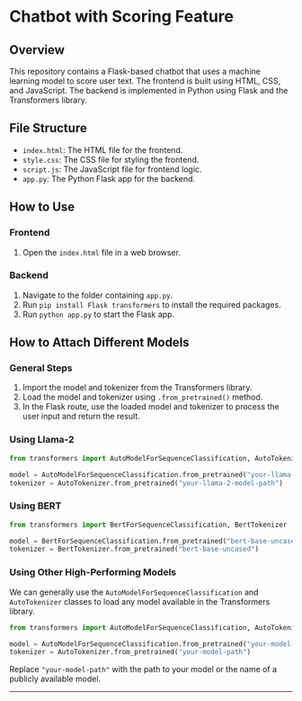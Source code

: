 # Chatbot with Scoring Feature

## Overview

This repository contains a Flask-based chatbot that uses a machine learning model to score user text. The frontend is built using HTML, CSS, and JavaScript. The backend is implemented in Python using Flask and the Transformers library.

## File Structure

- `index.html`: The HTML file for the frontend.
- `style.css`: The CSS file for styling the frontend.
- `script.js`: The JavaScript file for frontend logic.
- `app.py`: The Python Flask app for the backend.

## How to Use

### Frontend

1. Open the `index.html` file in a web browser.

### Backend

1. Navigate to the folder containing `app.py`.
2. Run `pip install Flask transformers` to install the required packages.
3. Run `python app.py` to start the Flask app.

## How to Attach Different Models

### General Steps

1. Import the model and tokenizer from the Transformers library.
2. Load the model and tokenizer using `.from_pretrained()` method.
3. In the Flask route, use the loaded model and tokenizer to process the user input and return the result.

### Using Llama-2

```python
from transformers import AutoModelForSequenceClassification, AutoTokenizer

model = AutoModelForSequenceClassification.from_pretrained("your-llama-2-model-path")
tokenizer = AutoTokenizer.from_pretrained("your-llama-2-model-path")
```

### Using BERT

```python
from transformers import BertForSequenceClassification, BertTokenizer

model = BertForSequenceClassification.from_pretrained("bert-base-uncased")
tokenizer = BertTokenizer.from_pretrained("bert-base-uncased")
```

### Using Other High-Performing Models

We can generally use the `AutoModelForSequenceClassification` and `AutoTokenizer` classes to load any model available in the Transformers library.

```python
from transformers import AutoModelForSequenceClassification, AutoTokenizer

model = AutoModelForSequenceClassification.from_pretrained("your-model-path")
tokenizer = AutoTokenizer.from_pretrained("your-model-path")
```

Replace `"your-model-path"` with the path to your model or the name of a publicly available model.

---

